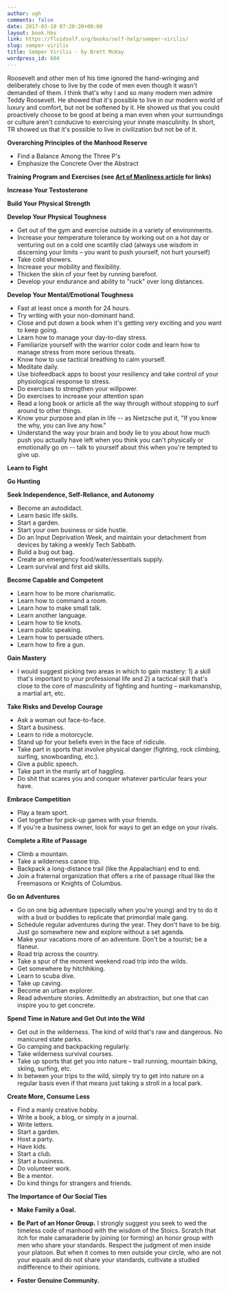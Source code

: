 ```yaml
---
author: ugh
comments: false
date: 2017-03-10 07:20:20+00:00
layout: book.hbs
link: https://fluidself.org/books/self-help/semper-virilis/
slug: semper-virilis
title: Semper Virilis - by Brett McKay
wordpress_id: 684
---
```


Roosevelt and other men of his time ignored the hand-wringing and deliberately chose to live by the code of men even though it wasn't demanded of them. I think that's why I and so many modern men admire Teddy Roosevelt. He showed that it's possible to live in our modern world of luxury and comfort, but not be softened by it. He showed us that you could proactively choose to be good at being a man even when your surroundings or culture aren't conducive to exercising your innate masculinity. In short, TR showed us that it's possible to live in civilization but not be of it.

**Overarching Principles of the Manhood Reserve**

- Find a Balance Among the Three P's
- Emphasize the Concrete Over the Abstract

**Training Program and Exercises (see [Art of Manliness article](https://www.artofmanliness.com/articles/semper-virilis-a-roadmap-to-manhood-in-the-21st-century/) for links)**

**Increase Your Testosterone**

**Build Your Physical Strength**

**Develop Your Physical Toughness**

- Get out of the gym and exercise outside in a variety of environments.
- Increase your temperature tolerance by working out on a hot day or venturing out on a cold one scantily clad (always use wisdom in discerning your limits – you want to push yourself, not hurt yourself)
- Take cold showers.
- Increase your mobility and flexibility.
- Thicken the skin of your feet by running barefoot.
- Develop your endurance and ability to "ruck" over long distances.

**Develop Your Mental/Emotional Toughness**

- Fast at least once a month for 24 hours.
- Try writing with your non-dominant hand.
- Close and put down a book when it's getting very exciting and you want to keep going.
- Learn how to manage your day-to-day stress.
- Familiarize yourself with the warrior color code and learn how to manage stress from more serious threats.
- Know how to use tactical breathing to calm yourself.
- Meditate daily.
- Use biofeedback apps to boost your resiliency and take control of your physiological response to stress.
- Do exercises to strengthen your willpower.
- Do exercises to increase your attention span
- Read a long book or article all the way through without stopping to surf around to other things.
- Know your purpose and plan in life -- as Nietzsche put it, "If you know the why, you can live any how."
- Understand the way your brain and body lie to you about how much push you actually have left when you think you can't physically or emotionally go on -- talk to yourself about this when you're tempted to give up.

**Learn to Fight**

**Go Hunting**

**Seek Independence, Self-Reliance, and Autonomy**

- Become an autodidact.
- Learn basic life skills.
- Start a garden.
- Start your own business or side hustle.
- Do an Input Deprivation Week, and maintain your detachment from devices by taking a weekly Tech Sabbath.
- Build a bug out bag.
- Create an emergency food/water/essentials supply.
- Learn survival and first aid skills.

**Become Capable and Competent**

- Learn how to be more charismatic.
- Learn how to command a room.
- Learn how to make small talk.
- Learn another language.
- Learn how to tie knots.
- Learn public speaking.
- Learn how to persuade others.
- Learn how to fire a gun.

**Gain Mastery**

- I would suggest picking two areas in which to gain mastery: 1) a skill that's important to your professional life and 2) a tactical skill that's close to the core of masculinity of fighting and hunting – marksmanship, a martial art, etc.

**Take Risks and Develop Courage**

- Ask a woman out face-to-face.
- Start a business.
- Learn to ride a motorcycle.
- Stand up for your beliefs even in the face of ridicule.
- Take part in sports that involve physical danger (fighting, rock climbing, surfing, snowboarding, etc.).
- Give a public speech.
- Take part in the manly art of haggling.
- Do shit that scares you and conquer whatever particular fears your have.

**Embrace Competition**

- Play a team sport.
- Get together for pick-up games with your friends.
- If you're a business owner, look for ways to get an edge on your rivals.

**Complete a Rite of Passage**

- Climb a mountain.
- Take a wilderness canoe trip.
- Backpack a long-distance trail (like the Appalachian) end to end.
- Join a fraternal organization that offers a rite of passage ritual like the Freemasons or Knights of Columbus.

**Go on Adventures**

- Go on one big adventure (specially when you're young) and try to do it with a bud or buddies to replicate that primordial male gang.
- Schedule regular adventures during the year. They don't have to be big. Just go somewhere new and explore without a set agenda.
- Make your vacations more of an adventure. Don't be a tourist; be a flaneur.
- Road trip across the country.
- Take a spur of the moment weekend road trip into the wilds.
- Get somewhere by hitchhiking.
- Learn to scuba dive.
- Take up caving.
- Become an urban explorer.
- Read adventure stories. Admittedly an abstraction, but one that can inspire you to get concrete.

**Spend Time in Nature and Get Out into the Wild**

- Get out in the wilderness. The kind of wild that's raw and dangerous. No manicured state parks.
- Go camping and backpacking regularly.
- Take wilderness survival courses.
- Take up sports that get you into nature – trail running, mountain biking, skiing, surfing, etc.
- In between your trips to the wild, simply try to get into nature on a regular basis even if that means just taking a stroll in a local park.

**Create More, Consume Less**

- Find a manly creative hobby.
- Write a book, a blog, or simply in a journal.
- Write letters.
- Start a garden.
- Host a party.
- Have kids.
- Start a club.
- Start a business.
- Do volunteer work.
- Be a mentor.
- Do kind things for strangers and friends.

**The Importance of Our Social Ties**

- **Make Family a Goal.**
- **Be Part of an Honor Group.** I strongly suggest you seek to wed the timeless code of manhood with the wisdom of the Stoics. Scratch that itch for male camaraderie by joining (or forming) an honor group with men who share your standards. Respect the judgment of men inside your platoon. But when it comes to men outside your circle, who are not your equals and do not share your standards, cultivate a studied indifference to their opinions.

- **Foster Genuine Community.**
